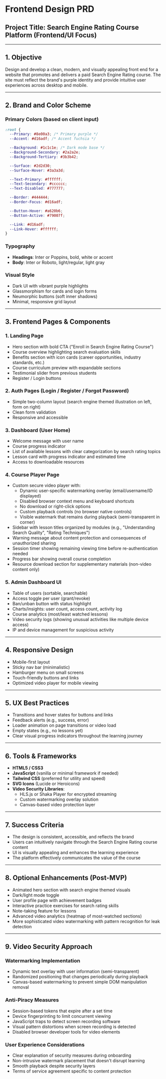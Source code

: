 # Frontend Design PRD

## Project Title: Search Engine Rating Course Platform (Frontend/UI Focus)

---

## 1. Objective

Design and develop a clean, modern, and visually appealing front end for a website that promotes and delivers a paid Search Engine Rating course. The site must reflect the brand's purple identity and provide intuitive user experiences across desktop and mobile.

---

## 2. Brand and Color Scheme

### Primary Colors (based on client input)

```css
:root {
  --Primary: #8e00a3; /* Primary purple */
  --Accent: #d16adf; /* Accent fuchsia */

  --Background: #1c1c1e; /* Dark mode base */
  --Background-Secondary: #2a2a2e;
  --Background-Tertiary: #3b3b42;

  --Surface: #2d2d30;
  --Surface-Hover: #3a3a3d;

  --Text-Primary: #ffffff;
  --Text-Secondary: #cccccc;
  --Text-Disabled: #777777;

  --Border: #444444;
  --Border-Focus: #d16adf;

  --Button-Hover: #a620b6;
  --Button-Active: #79007f;

  --Link: #d16adf;
  --Link-Hover: #ffffff;
}
```

### Typography

- **Headings**: Inter or Poppins, bold, white or accent
- **Body**: Inter or Roboto, light/regular, light gray

### Visual Style

- Dark UI with vibrant purple highlights
- Glassmorphism for cards and login forms
- Neumorphic buttons (soft inner shadows)
- Minimal, responsive grid layout

---

## 3. Frontend Pages & Components

### 1. Landing Page

- Hero section with bold CTA ("Enroll in Search Engine Rating Course")
- Course overview highlighting search evaluation skills
- Benefits section with icon cards (career opportunities, industry standards, etc.)
- Course curriculum preview with expandable sections
- Testimonial slider from previous students
- Register / Login buttons

### 2. Auth Pages (Login / Register / Forgot Password)

- Simple two-column layout (search engine themed illustration on left, form on right)
- Clean form validation
- Responsive and accessible

### 3. Dashboard (User Home)

- Welcome message with user name
- Course progress indicator
- List of available lessons with clear categorization by search rating topics
- Lesson card with progress indicator and estimated time
- Access to downloadable resources

### 4. Course Player Page

- Custom secure video player with:
  - Dynamic user-specific watermarking overlay (email/username/ID displayed)
  - Disabled browser context menu and keyboard shortcuts
  - No download or right-click options
  - Custom playback controls (no browser native controls)
  - Visible watermark that remains during playback (semi-transparent in corner)
- Sidebar with lesson titles organized by modules (e.g., "Understanding Search Quality", "Rating Techniques")
- Warning message about content protection and consequences of unauthorized sharing
- Session timer showing remaining viewing time before re-authentication needed
- Progress bar showing overall course completion
- Resource download section for supplementary materials (non-video content only)

### 5. Admin Dashboard UI

- Table of users (sortable, searchable)
- Access toggle per user (grant/revoke)
- Ban/unban button with status highlight
- Charts/insights: user count, access count, activity log
- Course analytics (most/least watched lessons)
- Video security logs (showing unusual activities like multiple device access)
- IP and device management for suspicious activity

---

## 4. Responsive Design

- Mobile-first layout
- Sticky nav bar (minimalistic)
- Hamburger menu on small screens
- Touch-friendly buttons and links
- Optimized video player for mobile viewing

---

## 5. UX Best Practices

- Transitions and hover states for buttons and links
- Feedback alerts (e.g., success, error)
- Loader animation on page transitions or video load
- Empty states (e.g., no lessons yet)
- Clear visual progress indicators throughout the learning journey

---

## 6. Tools & Frameworks

- **HTML5 / CSS3**
- **JavaScript** (vanilla or minimal framework if needed)
- **Tailwind CSS** (preferred for utility and speed)
- **SVG Icons** (Lucide or Heroicons)
- **Video Security Libraries**:
  - HLS.js or Shaka Player for encrypted streaming
  - Custom watermarking overlay solution
  - Canvas-based video protection layer

---

## 7. Success Criteria

- The design is consistent, accessible, and reflects the brand
- Users can intuitively navigate through the Search Engine Rating course content
- UI is visually appealing and enhances the learning experience
- The platform effectively communicates the value of the course

---

## 8. Optional Enhancements (Post-MVP)

- Animated hero section with search engine themed visuals
- Dark/light mode toggle
- User profile page with achievement badges
- Interactive practice exercises for search rating skills
- Note-taking feature for lessons
- Advanced video analytics (heatmap of most-watched sections)
- More sophisticated video watermarking with pattern recognition for leak detection

---

## 9. Video Security Approach

### Watermarking Implementation

- Dynamic text overlay with user information (semi-transparent)
- Randomized positioning that changes periodically during playback
- Canvas-based watermarking to prevent simple DOM manipulation removal

### Anti-Piracy Measures

- Session-based tokens that expire after a set time
- Device fingerprinting to limit concurrent viewing
- JavaScript traps to detect screen recording software
- Visual pattern distortions when screen recording is detected
- Disabled browser developer tools for video elements

### User Experience Considerations

- Clear explanation of security measures during onboarding
- Non-intrusive watermark placement that doesn't disrupt learning
- Smooth playback despite security layers
- Terms of service agreement specific to content protection
